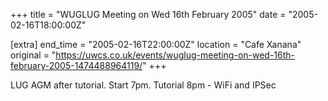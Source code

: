 +++
title = "WUGLUG Meeting on Wed 16th February 2005"
date = "2005-02-16T18:00:00Z"

[extra]
end_time = "2005-02-16T22:00:00Z"
location = "Cafe Xanana"
original = "https://uwcs.co.uk/events/wuglug-meeting-on-wed-16th-february-2005-1474488964119/"
+++

LUG AGM after tutorial. Start 7pm. Tutorial 8pm - WiFi and IPSec

